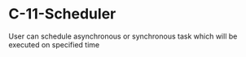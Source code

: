 # C-11-Scheduler
User can schedule asynchronous or synchronous task which will be executed on specified time 
